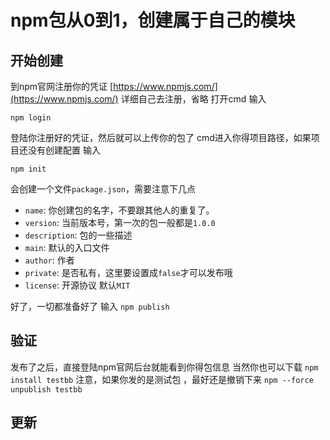 # npm包从0到1，创建属于自己的模块

## 开始创建
到npm官网注册你的凭证 [https://www.npmjs.com/](https://www.npmjs.com/)
详细自己去注册，省略
打开cmd 输入
```
npm login
```
登陆你注册好的凭证，然后就可以上传你的包了
cmd进入你得项目路径，如果项目还没有创建配置
输入
```
npm init
```
会创建一个文件`package.json`，需要注意下几点

* `name`: 你创建包的名字，不要跟其他人的重复了。
* `version`: 当前版本号，第一次的包一般都是`1.0.0`
* `description`: 包的一些描述
* `main`: 默认的入口文件
* `author`: 作者
* `private`: 是否私有，这里要设置成`false`才可以发布哦
* `license`: 开源协议 默认`MIT`

好了，一切都准备好了
输入
`npm publish`

## 验证
发布了之后，直接登陆npm官网后台就能看到你得包信息
当然你也可以下载
`npm install testbb`
注意，如果你发的是测试包 ，最好还是撤销下来
`npm --force unpublish testbb`

## 更新 
